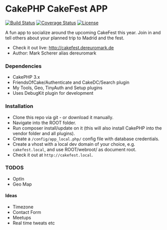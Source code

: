 # CakePHP CakeFest APP
[![Build Status](https://api.travis-ci.org/dereuromark/cakefest.png?branch=3.0)](https://travis-ci.org/dereuromark/cakefest)
[![Coverage Status](https://coveralls.io/repos/dereuromark/cakefest/badge.png?branch=3.0)](https://coveralls.io/r/dereuromark/cakefest)
[![License](https://poser.pugx.org/dereuromark/cakefest/license.png)](https://packagist.org/packages/dereuromark/cakefest)

A fun app to socialize around the upcoming CakeFest this year.
Join in and tell others about your planned trip to Madrid and the fest.

* Check it out live: http://cakefest.dereuromark.de
* Author: Mark Scherer alias dereuromark


### Dependencies

* CakePHP 3.x
* FriendsOfCake/Authenticate and CakeDC/Search plugin
* My Tools, Geo, TinyAuth and Setup plugins
* Uses DebugKit plugin for development

### Installation

* Clone this repo via git - or download it manually.
* Navigate into the ROOT folder.
* Run composer install/update on it (this will also install CakePHP into the vendor folder and all plugins).
* Create a `/config/app_local.php/` config file with database credentials.
* Create a vhost with a local dev domain of your choice, e.g. `cakefest.local`, and use ROOT/webroot/ as document root.
* Check it out at `http://cakefest.local`.

### TODOS

* OptIn
* Geo Map

#### Ideas

* Timezone
* Contact Form
* Meetups
* Real time tweats etc